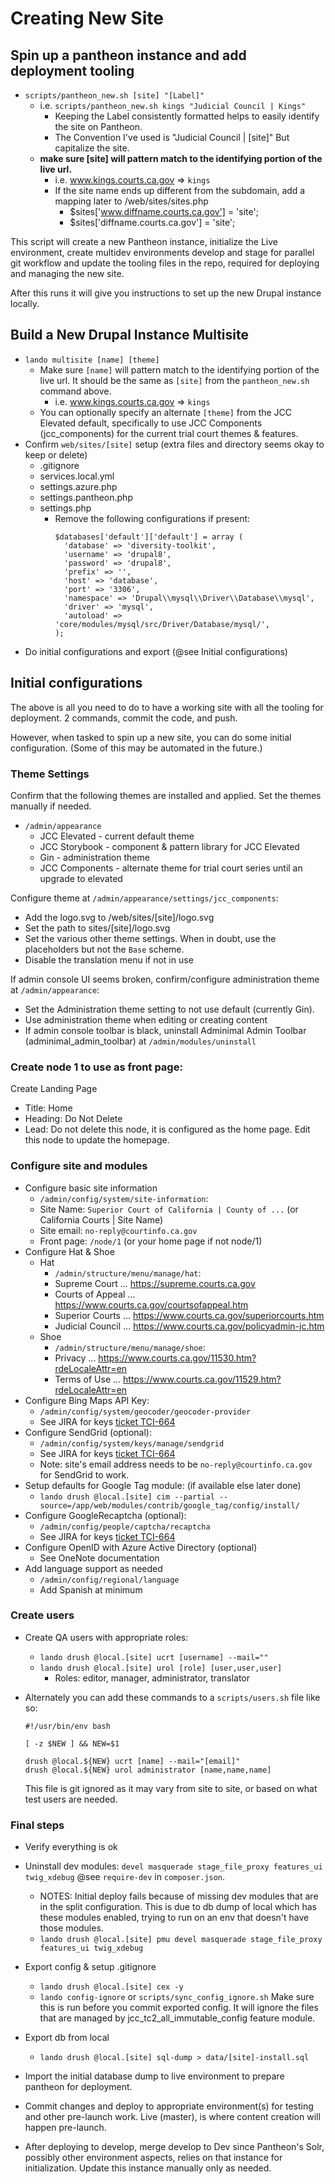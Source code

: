 # Creating New Site


## Spin up a pantheon instance and add deployment tooling

- `scripts/pantheon_new.sh [site] "[Label]"`
  - i.e. `scripts/pantheon_new.sh kings "Judicial Council | Kings"`
    - Keeping the Label consistently formatted helps to easily identify the site on Pantheon.
    - The Convention I've used is "Judicial Council | [site]" But capitalize the site.
  - **make sure [site] will pattern match to the identifying portion of the live url.**
    - i.e. www.kings.courts.ca.gov => `kings`
    - If the site name ends up different from the subdomain, add a mapping later to /web/sites/sites.php
      - $sites['www.diffname.courts.ca.gov'] = 'site';
      - $sites['diffname.courts.ca.gov'] = 'site';

This script will create a new Pantheon instance, initialize the Live environment, create multidev environments develop and stage for parallel git workflow and update the tooling files in the repo, required for deploying and managing the new site.

After this runs it will give you instructions to set up the new Drupal instance locally.


## Build a New Drupal Instance Multisite

- `lando multisite [name] [theme]`
  - Make sure `[name]` will pattern match to the identifying portion of the live url. It should be the same as `[site]` from the `pantheon_new.sh` command above.
    - i.e. www.kings.courts.ca.gov => `kings`
  - You can optionally specify an alternate `[theme]` from the JCC Elevated default, specifically to use JCC Components (jcc_components) for the current trial court themes & features.
- Confirm `web/sites/[site]` setup (extra files and directory seems okay to keep or delete)
  - .gitignore
  - services.local.yml
  - settings.azure.php
  - settings.pantheon.php
  - settings.php
    - Remove the following configurations if present:
      ```
      $databases['default']['default'] = array (
        'database' => 'diversity-toolkit',
        'username' => 'drupal8',
        'password' => 'drupal8',
        'prefix' => '',
        'host' => 'database',
        'port' => '3306',
        'namespace' => 'Drupal\\mysql\\Driver\\Database\\mysql',
        'driver' => 'mysql',
        'autoload' => 'core/modules/mysql/src/Driver/Database/mysql/',
      );
      ```
- Do initial configurations and export (@see Initial configurations)

## Initial configurations

The above is all you need to do to have a working site with all the tooling for deployment.  2 commands, commit the code, and push.

However, when tasked to spin up a new site, you can do some initial configuration.  (Some of this may be automated in the future.)

### Theme Settings

Confirm that the following themes are installed and applied. Set the themes manually if needed.
- `/admin/appearance`
  - JCC Elevated - current default theme
  - JCC Storybook - component & pattern library for JCC Elevated
  - Gin - administration theme
  - JCC Components - alternate theme for trial court series until an upgrade to elevated

Configure theme at `/admin/appearance/settings/jcc_components`:
- Add the logo.svg to /web/sites/[site]/logo.svg
- Set the path to sites/[site]/logo.svg
- Set the various other theme settings. When in doubt, use the placeholders but not the `Base` scheme.
- Disable the translation menu if not in use

If admin console UI seems broken, confirm/configure administration theme at `/admin/appearance`:
- Set the Administration theme setting to not use default (currently Gin).
- Use administration theme when editing or creating content
- If admin console toolbar is black, uninstall Adminimal Admin Toolbar (adminimal_admin_toolbar) at `/admin/modules/uninstall`

### Create node 1 to use as front page:

Create Landing Page
- Title: Home
- Heading: Do Not Delete
- Lead: Do not delete this node, it is configured as the home page.  Edit this node to update the homepage.

### Configure site and modules

- Configure basic site information
  * `/admin/config/system/site-information`:
  * Site Name: `Superior Court of California | County of ...` (or California Courts | Site Name)
  * Site email: `no-reply@courtinfo.ca.gov`
  * Front page: `/node/1`  (or your home page if not node/1)
- Configure Hat & Shoe
  * Hat
    * `/admin/structure/menu/manage/hat`:
    * Supreme Court ... https://supreme.courts.ca.gov
    * Courts of Appeal ... https://www.courts.ca.gov/courtsofappeal.htm
    * Superior Courts ... https://www.courts.ca.gov/superiorcourts.htm
    * Judicial Council ... https://www.courts.ca.gov/policyadmin-jc.htm
  * Shoe
    * `/admin/structure/menu/manage/shoe`:
    * Privacy ... https://www.courts.ca.gov/11530.htm?rdeLocaleAttr=en
    * Terms of Use ... https://www.courts.ca.gov/11529.htm?rdeLocaleAttr=en
- Configure Bing Maps API Key:
  * `/admin/config/system/geocoder/geocoder-provider`
  * See JIRA for keys [ticket TCI-664](https://judasdg.atlassian.net/browse/TCI-664)
- Configure SendGrid (optional):
  * `/admin/config/system/keys/manage/sendgrid`
  * See JIRA for keys [ticket TCI-664](https://judasdg.atlassian.net/browse/TCI-664)
  * Note: site's email address needs to be `no-reply@courtinfo.ca.gov` for SendGrid to work.
- Setup defaults for Google Tag module: (if available else later done)
  * `lando drush @local.[site] cim --partial --source=/app/web/modules/contrib/google_tag/config/install/`
- Configure GoogleRecaptcha (optional):
  * `/admin/config/people/captcha/recaptcha`
  * See JIRA for keys [ticket TCI-664](https://judasdg.atlassian.net/browse/TCI-664)
- Configure OpenID with Azure Active Directory (optional)
  - See OneNote documentation
- Add language support as needed
  - `/admin/config/regional/language`
  - Add Spanish at minimum

### Create users

- Create QA users with appropriate roles:
  - `lando drush @local.[site] ucrt [username] --mail=""`
  - `lando drush @local.[site] urol [role] [user,user,user]`
    - Roles: editor, manager, administrator, translator
- Alternately you can add these commands to a `scripts/users.sh` file like so:
  ```
  #!/usr/bin/env bash

  [ -z $NEW ] && NEW=$1

  drush @local.${NEW} ucrt [name] --mail="[email]"
  drush @local.${NEW} urol administrator [name,name,name]
  ```

  This file is git ignored as it may vary from site to site, or based on what test users are needed.

### Final steps

- Verify everything is ok

- Uninstall dev modules: `devel masquerade stage_file_proxy features_ui twig_xdebug`  @see `require-dev` in `composer.json`.
  - NOTES:  Initial deploy fails because of missing dev modules that are in the split configuration. This is due to db dump of local which has these modules enabled, trying to run on an env that doesn't have those modules.
  - `lando drush @local.[site] pmu devel masquerade stage_file_proxy features_ui twig_xdebug`

- Export config & setup .gitignore
  - `lando drush @local.[site] cex -y`
  - `lando config-ignore` or `scripts/sync_config_ignore.sh`  Make sure this is run before you commit exported config. It will ignore the files that are managed by jcc_tc2_all_immutable_config feature module.

- Export db from local
  - `lando drush @local.[site] sql-dump > data/[site]-install.sql`

- Import the initial database dump to live environment to prepare pantheon for deployment.

- Commit changes and deploy to appropriate environment(s) for testing and other pre-launch work. Live (master), is where content creation will happen pre-launch.

- After deploying to develop, merge develop to Dev since Pantheon's Solr, possibly other environment aspects, relies on that instance for initialization. Update this instance manually only as needed.
